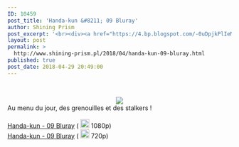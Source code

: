 ```yaml
---
ID: 10459
post_title: 'Handa-kun &#8211; 09 Bluray'
author: Shining Prism
post_excerpt: '<br><div><a href="https://4.bp.blogspot.com/-0uDpjkPlIeM/WuYThkwBa1I/AAAAAAAABxY/pZOf400WWZUa4ACcaF1SYG6iJZOf0gq9ACLcBGAs/s1600/Handa-kun%2B-%2B09.png"><img border="0" src="https://4.bp.blogspot.com/-0uDpjkPlIeM/WuYThkwBa1I/AAAAAAAABxY/pZOf400WWZUa4ACcaF1SYG6iJZOf0gq9ACLcBGAs/s1600/Handa-kun%2B-%2B09.png"></a></div>Au menu du jour, des grenouilles et des stalkers !<br><br><a href="http://jheberg.net/captcha/prism-kun-handa-kun-09-bluray-hevc-10bits-full-hd/">Handa-kun - 09 Bluray</a> ( <img border="0" height="20" src="https://img4.hostingpics.net/pics/1924291f1f71f1fa.png" width="20"> 1080p)<br><a href="http://jheberg.net/captcha/prism-kun-handa-kun-09-bluray/">Handa-kun - 09 Bluray</a> (  <img border="0" height="20" src="https://img4.hostingpics.net/pics/7608031f1eb1f1f7.png" width="20"> 720p)'
layout: post
permalink: >
  http://www.shining-prism.pl/2018/04/handa-kun-09-bluray.html
published: true
post_date: 2018-04-29 20:49:00
---
```

<br /><div class="separator" style="clear: both; text-align: center;"><a href="https://4.bp.blogspot.com/-0uDpjkPlIeM/WuYThkwBa1I/AAAAAAAABxY/pZOf400WWZUa4ACcaF1SYG6iJZOf0gq9ACLcBGAs/s1600/Handa-kun%2B-%2B09.png" imageanchor="1" style="margin-left: 1em; margin-right: 1em;"><img border="0" data-original-height="900" data-original-width="1600" src="https://4.bp.blogspot.com/-0uDpjkPlIeM/WuYThkwBa1I/AAAAAAAABxY/pZOf400WWZUa4ACcaF1SYG6iJZOf0gq9ACLcBGAs/s1600/Handa-kun%2B-%2B09.png" /></a></div>Au menu du jour, des grenouilles et des stalkers !<br /><br /><a href="http://jheberg.net/captcha/prism-kun-handa-kun-09-bluray-hevc-10bits-full-hd/">Handa-kun - 09 Bluray</a> ( <img border="0" height="20" src="https://img4.hostingpics.net/pics/1924291f1f71f1fa.png" width="20" /> 1080p)<br /><a href="http://jheberg.net/captcha/prism-kun-handa-kun-09-bluray/">Handa-kun - 09 Bluray</a> (  <img border="0" height="20" src="https://img4.hostingpics.net/pics/7608031f1eb1f1f7.png" width="20" /> 720p)